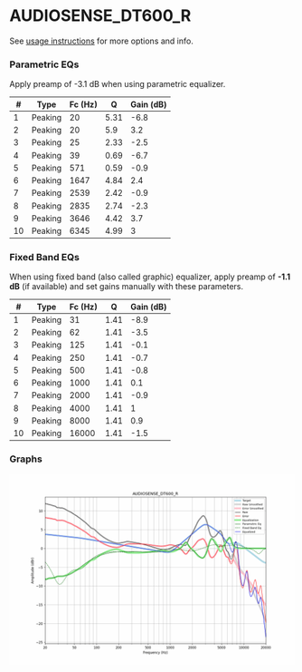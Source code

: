 # AUDIOSENSE_DT600_R
See [usage instructions](https://github.com/jaakkopasanen/AutoEq#usage) for more options and info.

### Parametric EQs
Apply preamp of -3.1 dB when using parametric equalizer.

|   # | Type    |   Fc (Hz) |    Q |   Gain (dB) |
|-----|---------|-----------|------|-------------|
|   1 | Peaking |        20 | 5.31 |        -6.8 |
|   2 | Peaking |        20 | 5.9  |         3.2 |
|   3 | Peaking |        25 | 2.33 |        -2.5 |
|   4 | Peaking |        39 | 0.69 |        -6.7 |
|   5 | Peaking |       571 | 0.59 |        -0.9 |
|   6 | Peaking |      1647 | 4.84 |         2.4 |
|   7 | Peaking |      2539 | 2.42 |        -0.9 |
|   8 | Peaking |      2835 | 2.74 |        -2.3 |
|   9 | Peaking |      3646 | 4.42 |         3.7 |
|  10 | Peaking |      6345 | 4.99 |         3   |

### Fixed Band EQs
When using fixed band (also called graphic) equalizer, apply preamp of **-1.1 dB** (if available) and set gains manually with these parameters.

|   # | Type    |   Fc (Hz) |    Q |   Gain (dB) |
|-----|---------|-----------|------|-------------|
|   1 | Peaking |        31 | 1.41 |        -8.9 |
|   2 | Peaking |        62 | 1.41 |        -3.5 |
|   3 | Peaking |       125 | 1.41 |        -0.1 |
|   4 | Peaking |       250 | 1.41 |        -0.7 |
|   5 | Peaking |       500 | 1.41 |        -0.8 |
|   6 | Peaking |      1000 | 1.41 |         0.1 |
|   7 | Peaking |      2000 | 1.41 |        -0.9 |
|   8 | Peaking |      4000 | 1.41 |         1   |
|   9 | Peaking |      8000 | 1.41 |         0.9 |
|  10 | Peaking |     16000 | 1.41 |        -1.5 |

### Graphs
![](./AUDIOSENSE_DT600_R.png)
